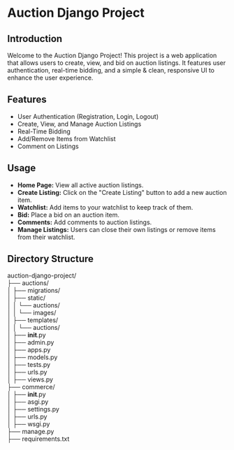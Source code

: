 # Auction Django Project

## Introduction

Welcome to the Auction Django Project! This project is a web application that allows users to create, view, and bid on auction listings. It features user authentication, real-time bidding, and a simple & clean, responsive UI to enhance the user experience.

## Features

- User Authentication (Registration, Login, Logout)
- Create, View, and Manage Auction Listings
- Real-Time Bidding
- Add/Remove Items from Watchlist
- Comment on Listings

## Usage

- **Home Page:** View all active auction listings.
- **Create Listing:** Click on the "Create Listing" button to add a new auction item.
- **Watchlist:** Add items to your watchlist to keep track of them.
- **Bid:** Place a bid on an auction item.
- **Comments:** Add comments to auction listings.
- **Manage Listings:** Users can close their own listings or remove items from their watchlist.

## Directory Structure

auction-django-project/<br>
├── auctions/<br>
│   ├── migrations/<br>
│   ├── static/<br>
│   │   └── auctions/<br>
│   │       └── images/<br>
│   ├── templates/<br>
│   │   └── auctions/<br>
│   ├── __init__.py<br>
│   ├── admin.py<br>
│   ├── apps.py<br>
│   ├── models.py<br>
│   ├── tests.py<br>
│   ├── urls.py<br>
│   ├── views.py<br>
├── commerce/<br>
│   ├── __init__.py<br>
│   ├── asgi.py<br>
│   ├── settings.py<br>
│   ├── urls.py<br>
│   ├── wsgi.py<br>
├── manage.py<br>
├── requirements.txt<br>
